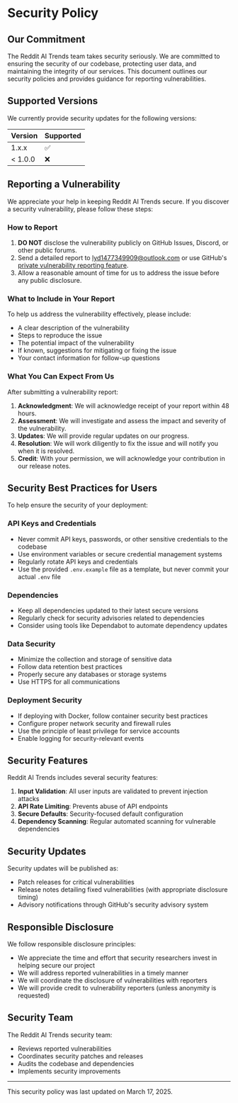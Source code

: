 # Security Policy

## Our Commitment

The Reddit AI Trends team takes security seriously. We are committed to ensuring the security of our codebase, protecting user data, and maintaining the integrity of our services. This document outlines our security policies and provides guidance for reporting vulnerabilities.

## Supported Versions

We currently provide security updates for the following versions:

| Version | Supported          |
| ------- | ------------------ |
| 1.x.x   | :white_check_mark: |
| < 1.0.0 | :x:                |

## Reporting a Vulnerability

We appreciate your help in keeping Reddit AI Trends secure. If you discover a security vulnerability, please follow these steps:

### How to Report

1. **DO NOT** disclose the vulnerability publicly on GitHub Issues, Discord, or other public forums.
2. Send a detailed report to [lyd1477349909@outlook.com](mailto:lyd1477349909@outlook.com) or use GitHub's [private vulnerability reporting feature](https://github.com/liyedandpx/reddit-ai-trends/security/advisories/new).
3. Allow a reasonable amount of time for us to address the issue before any public disclosure.

### What to Include in Your Report

To help us address the vulnerability effectively, please include:

- A clear description of the vulnerability
- Steps to reproduce the issue
- The potential impact of the vulnerability
- If known, suggestions for mitigating or fixing the issue
- Your contact information for follow-up questions

### What You Can Expect From Us

After submitting a vulnerability report:

1. **Acknowledgment**: We will acknowledge receipt of your report within 48 hours.
2. **Assessment**: We will investigate and assess the impact and severity of the vulnerability.
3. **Updates**: We will provide regular updates on our progress.
4. **Resolution**: We will work diligently to fix the issue and will notify you when it is resolved.
5. **Credit**: With your permission, we will acknowledge your contribution in our release notes.

## Security Best Practices for Users

To help ensure the security of your deployment:

### API Keys and Credentials

- Never commit API keys, passwords, or other sensitive credentials to the codebase
- Use environment variables or secure credential management systems
- Regularly rotate API keys and credentials
- Use the provided `.env.example` file as a template, but never commit your actual `.env` file

### Dependencies

- Keep all dependencies updated to their latest secure versions
- Regularly check for security advisories related to dependencies
- Consider using tools like Dependabot to automate dependency updates

### Data Security

- Minimize the collection and storage of sensitive data
- Follow data retention best practices
- Properly secure any databases or storage systems
- Use HTTPS for all communications

### Deployment Security

- If deploying with Docker, follow container security best practices
- Configure proper network security and firewall rules
- Use the principle of least privilege for service accounts
- Enable logging for security-relevant events

## Security Features

Reddit AI Trends includes several security features:

1. **Input Validation**: All user inputs are validated to prevent injection attacks
2. **API Rate Limiting**: Prevents abuse of API endpoints
3. **Secure Defaults**: Security-focused default configuration
4. **Dependency Scanning**: Regular automated scanning for vulnerable dependencies

## Security Updates

Security updates will be published as:

- Patch releases for critical vulnerabilities
- Release notes detailing fixed vulnerabilities (with appropriate disclosure timing)
- Advisory notifications through GitHub's security advisory system

## Responsible Disclosure

We follow responsible disclosure principles:

- We appreciate the time and effort that security researchers invest in helping secure our project
- We will address reported vulnerabilities in a timely manner
- We will coordinate the disclosure of vulnerabilities with reporters
- We will provide credit to vulnerability reporters (unless anonymity is requested)

## Security Team

The Reddit AI Trends security team:

- Reviews reported vulnerabilities
- Coordinates security patches and releases
- Audits the codebase and dependencies
- Implements security improvements

---

This security policy was last updated on March 17, 2025.
